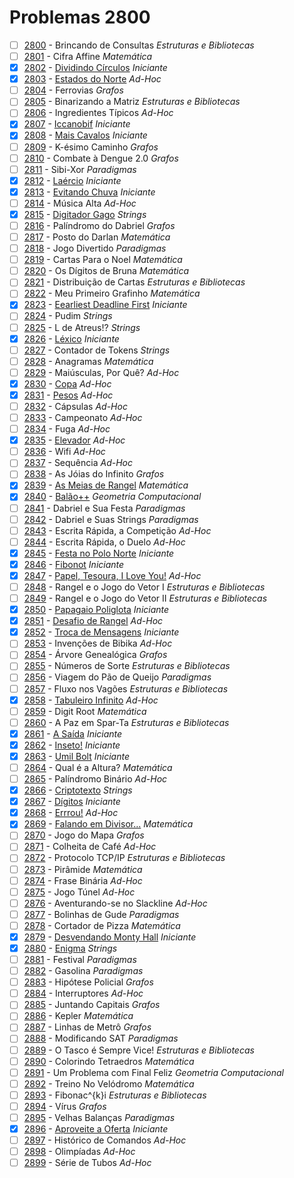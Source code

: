 # Problemas 2800

  - [ ]  [2800](https://www.urionlinejudge.com.br/judge/pt/problems/view/2800) - Brincando de Consultas *Estruturas e Bibliotecas*
  - [ ]  [2801](https://www.urionlinejudge.com.br/judge/pt/problems/view/2801) - Cifra Affine *Matemática*
  - [x]  [2802](https://www.urionlinejudge.com.br/judge/pt/problems/view/2802) - [Dividindo Círculos](https://github.com/potigol/URI-Potigol/blob/master/src/2800/2802.poti) *Iniciante*
  - [x]  [2803](https://www.urionlinejudge.com.br/judge/pt/problems/view/2803) - [Estados do Norte](https://github.com/potigol/URI-Potigol/blob/master/src/2800/2803.poti) *Ad-Hoc*
  - [ ]  [2804](https://www.urionlinejudge.com.br/judge/pt/problems/view/2804) - Ferrovias *Grafos*
  - [ ]  [2805](https://www.urionlinejudge.com.br/judge/pt/problems/view/2805) - Binarizando a Matriz *Estruturas e Bibliotecas*
  - [ ]  [2806](https://www.urionlinejudge.com.br/judge/pt/problems/view/2806) - Ingredientes Típicos *Ad-Hoc*
  - [x]  [2807](https://www.urionlinejudge.com.br/judge/pt/problems/view/2807) - [Iccanobif](https://github.com/potigol/URI-Potigol/blob/master/src/2800/2807.poti) *Iniciante*
  - [x]  [2808](https://www.urionlinejudge.com.br/judge/pt/problems/view/2808) - [Mais Cavalos](https://github.com/potigol/URI-Potigol/blob/master/src/2800/2808.poti) *Iniciante*
  - [ ]  [2809](https://www.urionlinejudge.com.br/judge/pt/problems/view/2809) - K-ésimo Caminho *Grafos*
  - [ ]  [2810](https://www.urionlinejudge.com.br/judge/pt/problems/view/2810) - Combate à Dengue 2.0 *Grafos*
  - [ ]  [2811](https://www.urionlinejudge.com.br/judge/pt/problems/view/2811) - Sibi-Xor *Paradigmas*
  - [x]  [2812](https://www.urionlinejudge.com.br/judge/pt/problems/view/2812) - [Laércio](https://github.com/potigol/URI-Potigol/blob/master/src/2800/2812.poti) *Iniciante*
  - [x]  [2813](https://www.urionlinejudge.com.br/judge/pt/problems/view/2813) - [Evitando Chuva](https://github.com/potigol/URI-Potigol/blob/master/src/2800/2813.poti) *Iniciante*
  - [ ]  [2814](https://www.urionlinejudge.com.br/judge/pt/problems/view/2814) - Música Alta *Ad-Hoc*
  - [x]  [2815](https://www.urionlinejudge.com.br/judge/pt/problems/view/2815) - [Digitador Gago](https://github.com/potigol/URI-Potigol/blob/master/src/2800/2815.poti) *Strings*
  - [ ]  [2816](https://www.urionlinejudge.com.br/judge/pt/problems/view/2816) - Palíndromo do Dabriel *Grafos*
  - [ ]  [2817](https://www.urionlinejudge.com.br/judge/pt/problems/view/2817) - Posto do Darlan *Matemática*
  - [ ]  [2818](https://www.urionlinejudge.com.br/judge/pt/problems/view/2818) - Jogo Divertido *Paradigmas*
  - [ ]  [2819](https://www.urionlinejudge.com.br/judge/pt/problems/view/2819) - Cartas Para o Noel *Matemática*
  - [ ]  [2820](https://www.urionlinejudge.com.br/judge/pt/problems/view/2820) - Os Dígitos de Bruna *Matemática*
  - [ ]  [2821](https://www.urionlinejudge.com.br/judge/pt/problems/view/2821) - Distribuição de Cartas *Estruturas e Bibliotecas*
  - [ ]  [2822](https://www.urionlinejudge.com.br/judge/pt/problems/view/2822) - Meu Primeiro Grafinho *Matemática*
  - [x]  [2823](https://www.urionlinejudge.com.br/judge/pt/problems/view/2823) - [Eearliest Deadline First](https://github.com/potigol/URI-Potigol/blob/master/src/2800/2823.poti) *Iniciante*
  - [ ]  [2824](https://www.urionlinejudge.com.br/judge/pt/problems/view/2824) - Pudim *Strings*
  - [ ]  [2825](https://www.urionlinejudge.com.br/judge/pt/problems/view/2825) - L de Atreus!? *Strings*
  - [x]  [2826](https://www.urionlinejudge.com.br/judge/pt/problems/view/2826) - [Léxico](https://github.com/potigol/URI-Potigol/blob/master/src/2800/2826.poti) *Iniciante*
  - [ ]  [2827](https://www.urionlinejudge.com.br/judge/pt/problems/view/2827) - Contador de Tokens *Strings*
  - [ ]  [2828](https://www.urionlinejudge.com.br/judge/pt/problems/view/2828) - Anagramas *Matemática*
  - [ ]  [2829](https://www.urionlinejudge.com.br/judge/pt/problems/view/2829) - Maiúsculas, Por Quê? *Ad-Hoc*
  - [x]  [2830](https://www.urionlinejudge.com.br/judge/pt/problems/view/2830) - [Copa](https://github.com/potigol/URI-Potigol/blob/master/src/2800/2830.poti) *Ad-Hoc*
  - [x]  [2831](https://www.urionlinejudge.com.br/judge/pt/problems/view/2831) - [Pesos](https://github.com/potigol/URI-Potigol/blob/master/src/2800/2831.poti) *Ad-Hoc*
  - [ ]  [2832](https://www.urionlinejudge.com.br/judge/pt/problems/view/2832) - Cápsulas *Ad-Hoc*
  - [ ]  [2833](https://www.urionlinejudge.com.br/judge/pt/problems/view/2833) - Campeonato *Ad-Hoc*
  - [ ]  [2834](https://www.urionlinejudge.com.br/judge/pt/problems/view/2834) - Fuga *Ad-Hoc*
  - [x]  [2835](https://www.urionlinejudge.com.br/judge/pt/problems/view/2835) - [Elevador](https://github.com/potigol/URI-Potigol/blob/master/src/2800/2835.poti) *Ad-Hoc*
  - [ ]  [2836](https://www.urionlinejudge.com.br/judge/pt/problems/view/2836) - Wifi *Ad-Hoc*
  - [ ]  [2837](https://www.urionlinejudge.com.br/judge/pt/problems/view/2837) - Sequência *Ad-Hoc*
  - [ ]  [2838](https://www.urionlinejudge.com.br/judge/pt/problems/view/2838) - As Jóias do Infinito *Grafos*
  - [x]  [2839](https://www.urionlinejudge.com.br/judge/pt/problems/view/2839) - [As Meias de Rangel](https://github.com/potigol/URI-Potigol/blob/master/src/2800/2839.poti) *Matemática*
  - [x]  [2840](https://www.urionlinejudge.com.br/judge/pt/problems/view/2840) - [Balão++](https://github.com/potigol/URI-Potigol/blob/master/src/2800/2840.poti) *Geometria Computacional*
  - [ ]  [2841](https://www.urionlinejudge.com.br/judge/pt/problems/view/2841) - Dabriel e Sua Festa *Paradigmas*
  - [ ]  [2842](https://www.urionlinejudge.com.br/judge/pt/problems/view/2842) - Dabriel e Suas Strings *Paradigmas*
  - [ ]  [2843](https://www.urionlinejudge.com.br/judge/pt/problems/view/2843) - Escrita Rápida, a Competição *Ad-Hoc*
  - [ ]  [2844](https://www.urionlinejudge.com.br/judge/pt/problems/view/2844) - Escrita Rápida, o Duelo *Ad-Hoc*
  - [x]  [2845](https://www.urionlinejudge.com.br/judge/pt/problems/view/2845) - [Festa no Polo Norte](https://github.com/potigol/URI-Potigol/blob/master/src/2800/2845.poti) *Iniciante*
  - [x]  [2846](https://www.urionlinejudge.com.br/judge/pt/problems/view/2846) - [Fibonot](https://github.com/potigol/URI-Potigol/blob/master/src/2800/2846.poti) *Iniciante*
  - [x]  [2847](https://www.urionlinejudge.com.br/judge/pt/problems/view/2847) - [Papel, Tesoura, I Love You!](https://github.com/potigol/URI-Potigol/blob/master/src/2800/2847.poti) *Ad-Hoc*
  - [ ]  [2848](https://www.urionlinejudge.com.br/judge/pt/problems/view/2848) - Rangel e o Jogo do Vetor I *Estruturas e Bibliotecas*
  - [ ]  [2849](https://www.urionlinejudge.com.br/judge/pt/problems/view/2849) - Rangel e o Jogo do Vetor II *Estruturas e Bibliotecas*
  - [x]  [2850](https://www.urionlinejudge.com.br/judge/pt/problems/view/2850) - [Papagaio Poliglota](https://github.com/potigol/URI-Potigol/blob/master/src/2800/2850.poti) *Iniciante*
  - [x]  [2851](https://www.urionlinejudge.com.br/judge/pt/problems/view/2851) - [Desafio de Rangel](https://github.com/potigol/URI-Potigol/blob/master/src/2800/2851.poti) *Ad-Hoc*
  - [x]  [2852](https://www.urionlinejudge.com.br/judge/pt/problems/view/2852) - [Troca de Mensagens](https://github.com/potigol/URI-Potigol/blob/master/src/2800/2852.poti) *Iniciante*
  - [ ]  [2853](https://www.urionlinejudge.com.br/judge/pt/problems/view/2853) - Invenções de Bibika *Ad-Hoc*
  - [ ]  [2854](https://www.urionlinejudge.com.br/judge/pt/problems/view/2854) - Árvore Genealógica *Grafos*
  - [ ]  [2855](https://www.urionlinejudge.com.br/judge/pt/problems/view/2855) - Números de Sorte *Estruturas e Bibliotecas*
  - [ ]  [2856](https://www.urionlinejudge.com.br/judge/pt/problems/view/2856) - Viagem do Pão de Queijo *Paradigmas*
  - [ ]  [2857](https://www.urionlinejudge.com.br/judge/pt/problems/view/2857) - Fluxo nos Vagões *Estruturas e Bibliotecas*
  - [x]  [2858](https://www.urionlinejudge.com.br/judge/pt/problems/view/2858) - [Tabuleiro Infinito](https://github.com/potigol/URI-Potigol/blob/master/src/2800/2858.poti) *Ad-Hoc*
  - [ ]  [2859](https://www.urionlinejudge.com.br/judge/pt/problems/view/2859) - Digit Root *Matemática*
  - [ ]  [2860](https://www.urionlinejudge.com.br/judge/pt/problems/view/2860) - A Paz em Spar-Ta *Estruturas e Bibliotecas*
  - [x]  [2861](https://www.urionlinejudge.com.br/judge/pt/problems/view/2861) - [A Saída](https://github.com/potigol/URI-Potigol/blob/master/src/2800/2861.poti) *Iniciante*
  - [x]  [2862](https://www.urionlinejudge.com.br/judge/pt/problems/view/2862) - [Inseto!](https://github.com/potigol/URI-Potigol/blob/master/src/2800/2862.poti) *Iniciante*
  - [x]  [2863](https://www.urionlinejudge.com.br/judge/pt/problems/view/2863) - [Umil Bolt](https://github.com/potigol/URI-Potigol/blob/master/src/2800/2863.poti) *Iniciante*
  - [ ]  [2864](https://www.urionlinejudge.com.br/judge/pt/problems/view/2864) - Qual é a Altura? *Matemática*
  - [ ]  [2865](https://www.urionlinejudge.com.br/judge/pt/problems/view/2865) - Palíndromo Binário *Ad-Hoc*
  - [x]  [2866](https://www.urionlinejudge.com.br/judge/pt/problems/view/2866) - [Criptotexto](https://github.com/potigol/URI-Potigol/blob/master/src/2800/2866.poti) *Strings*
  - [x]  [2867](https://www.urionlinejudge.com.br/judge/pt/problems/view/2867) - [Dígitos](https://github.com/potigol/URI-Potigol/blob/master/src/2800/2867.poti) *Iniciante*
  - [x]  [2868](https://www.urionlinejudge.com.br/judge/pt/problems/view/2868) - [Errrou!](https://github.com/potigol/URI-Potigol/blob/master/src/2800/2868.poti) *Ad-Hoc*
  - [x]  [2869](https://www.urionlinejudge.com.br/judge/pt/problems/view/2869) - [Falando em Divisor...](https://github.com/potigol/URI-Potigol/blob/master/src/2800/2869.poti) *Matemática*
  - [ ]  [2870](https://www.urionlinejudge.com.br/judge/pt/problems/view/2870) - Jogo do Mapa *Grafos*
  - [ ]  [2871](https://www.urionlinejudge.com.br/judge/pt/problems/view/2871) - Colheita de Café *Ad-Hoc*
  - [ ]  [2872](https://www.urionlinejudge.com.br/judge/pt/problems/view/2872) - Protocolo TCP/IP *Estruturas e Bibliotecas*
  - [ ]  [2873](https://www.urionlinejudge.com.br/judge/pt/problems/view/2873) - Pirâmide *Matemática*
  - [ ]  [2874](https://www.urionlinejudge.com.br/judge/pt/problems/view/2874) - Frase Binária *Ad-Hoc*
  - [ ]  [2875](https://www.urionlinejudge.com.br/judge/pt/problems/view/2875) - Jogo Túnel *Ad-Hoc*
  - [ ]  [2876](https://www.urionlinejudge.com.br/judge/pt/problems/view/2876) - Aventurando-se no Slackline *Ad-Hoc*
  - [ ]  [2877](https://www.urionlinejudge.com.br/judge/pt/problems/view/2877) - Bolinhas de Gude *Paradigmas*
  - [ ]  [2878](https://www.urionlinejudge.com.br/judge/pt/problems/view/2878) - Cortador de Pizza *Matemática*
  - [x]  [2879](https://www.urionlinejudge.com.br/judge/pt/problems/view/2879) - [Desvendando Monty Hall](https://github.com/potigol/URI-Potigol/blob/master/src/2800/2879.poti) *Iniciante*
  - [x]  [2880](https://www.urionlinejudge.com.br/judge/pt/problems/view/2880) - [Enigma](https://github.com/potigol/URI-Potigol/blob/master/src/2800/2880.poti) *Strings*
  - [ ]  [2881](https://www.urionlinejudge.com.br/judge/pt/problems/view/2881) - Festival *Paradigmas*
  - [ ]  [2882](https://www.urionlinejudge.com.br/judge/pt/problems/view/2882) - Gasolina *Paradigmas*
  - [ ]  [2883](https://www.urionlinejudge.com.br/judge/pt/problems/view/2883) - Hipótese Policial *Grafos*
  - [ ]  [2884](https://www.urionlinejudge.com.br/judge/pt/problems/view/2884) - Interruptores *Ad-Hoc*
  - [ ]  [2885](https://www.urionlinejudge.com.br/judge/pt/problems/view/2885) - Juntando Capitais *Grafos*
  - [ ]  [2886](https://www.urionlinejudge.com.br/judge/pt/problems/view/2886) - Kepler *Matemática*
  - [ ]  [2887](https://www.urionlinejudge.com.br/judge/pt/problems/view/2887) - Linhas de Metrô *Grafos*
  - [ ]  [2888](https://www.urionlinejudge.com.br/judge/pt/problems/view/2888) - Modificando SAT *Paradigmas*
  - [ ]  [2889](https://www.urionlinejudge.com.br/judge/pt/problems/view/2889) - O Tasco é Sempre Vice! *Estruturas e Bibliotecas*
  - [ ]  [2890](https://www.urionlinejudge.com.br/judge/pt/problems/view/2890) - Colorindo Tetraedros *Matemática*
  - [ ]  [2891](https://www.urionlinejudge.com.br/judge/pt/problems/view/2891) - Um Problema com Final Feliz *Geometria Computacional*
  - [ ]  [2892](https://www.urionlinejudge.com.br/judge/pt/problems/view/2892) - Treino No Velódromo *Matemática*
  - [ ]  [2893](https://www.urionlinejudge.com.br/judge/pt/problems/view/2893) - Fibonac^{k}i *Estruturas e Bibliotecas*
  - [ ]  [2894](https://www.urionlinejudge.com.br/judge/pt/problems/view/2894) - Vírus *Grafos*
  - [ ]  [2895](https://www.urionlinejudge.com.br/judge/pt/problems/view/2895) - Velhas Balanças *Paradigmas*
  - [x]  [2896](https://www.urionlinejudge.com.br/judge/pt/problems/view/2896) - [Aproveite a Oferta](https://github.com/potigol/URI-Potigol/blob/master/src/2800/2896.poti) *Iniciante*
  - [ ]  [2897](https://www.urionlinejudge.com.br/judge/pt/problems/view/2897) - Histórico de Comandos *Ad-Hoc*
  - [ ]  [2898](https://www.urionlinejudge.com.br/judge/pt/problems/view/2898) - Olimpíadas *Ad-Hoc*
  - [ ]  [2899](https://www.urionlinejudge.com.br/judge/pt/problems/view/2899) - Série de Tubos *Ad-Hoc*